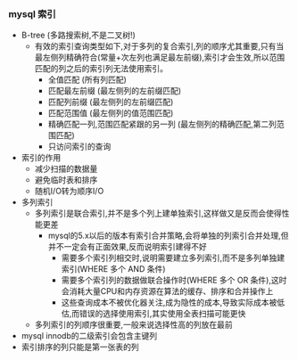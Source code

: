 ### mysql 索引

- B-tree (多路搜索树,不是二叉树!)
  - 有效的索引查询类型如下,对于多列的复合索引,列的顺序尤其重要,只有当最左侧列精确符合(常量+次左列也满足最左前缀),索引才会生效,所以范围匹配的列之后的索引列无法使用索引。
    - 全值匹配 (所有列匹配)
    - 匹配最左前缀 (最左侧列的左前缀匹配)
    - 匹配列前缀 (最左侧列的左前缀匹配)
    - 匹配范围值 (最左侧列的值范围匹配)
    - 精确匹配一列,范围匹配紧跟的另一列 (最左侧列的精确匹配,第二列范围匹配)
    - 只访问索引的查询
- 索引的作用
  - 减少扫描的数据量
  - 避免临时表和排序
  - 随机I/O转为顺序I/O
- 多列索引
  - 多列索引是联合索引,并不是多个列上建单独索引,这样做又是反而会使得性能更差
    - mysql的5.x以后的版本有索引合并策略,会将单独的列索引合并处理,但并不一定会有正面效果,反而说明索引建得不好
      - 需要多个索引列相交时,说明需要建立多列索引,而不是多列单独建索引(WHERE 多个 AND 条件)
      - 需要多个索引列的数据做联合操作时(WHERE 多个 OR 条件),这时会消耗大量CPU和内存资源在算法的缓存、排序和合并操作上
      - 这些查询成本不被优化器关注,成为隐性的成本,导致实际成本被低估,而错误的选择使用索引,其实使用全表扫描可能更快
  - 多列索引的列顺序很重要,一般来说选择性高的列放在最前
- mysql innodb的二级索引会包含主键列
- 索引排序的列只能是第一张表的列